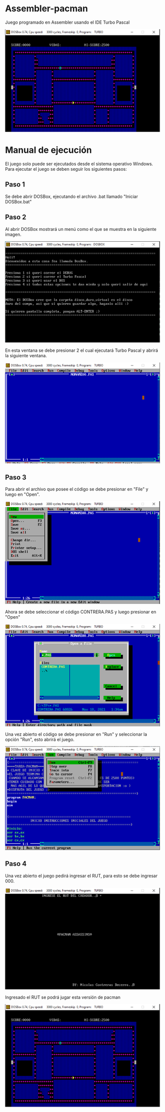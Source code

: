 # Assembler-pacman

Juego programado en Assembler usando el IDE Turbo Pascal
 
 ![juego](static/imagen_del_mapa.PNG)

# Manual de ejecución

El juego solo puede ser ejecutados desde el sistema operativo Windows.
Para ejecutar el juego se deben seguir los siguientes pasos:

## Paso 1

Se debe abrir DOSBox, ejecutando el archivo .bat llamado "Iniciar DOSBox.bat"

## Paso 2

Al abrir DOSBox mostrará un menú como el que se muestra en la siguiente imagen.

![Menu de arranque](static/menu_de_arranque.PNG)

En esta ventana se debe presionar 2 el cual ejecutará Turbo Pascal y abrirá la siguiente ventana.

![Menú DOSBox](static/menu_dosbox.PNG)

## Paso 3

Para abrir el archivo que posee el código se debe presionar en "File" y luego en "Open".

![Abrir código](static/menu_dosbox_open.PNG)

Ahora se debe seleccionar el código CONTRERA.PAS y luego presionar en "Open"

![Abrir código 2](static/menu_dosbox_seleccionar_file.PNG)

Una vez abierto el código se debe presionar en "Run" y seleccionar la opción "Run", esto abrirá el juego.

![Abrir código 3](static/ejecutar_archivo.PNG)

## Paso 4

Una vez abierto el juego pedirá ingresar el RUT, para esto se debe ingresar 000.

![Inicio del juego](static/imagen_de_inicio.PNG)

Ingresado el RUT se podrá jugar esta versíón de pacman

![juego](static/imagen_del_mapa.PNG)
